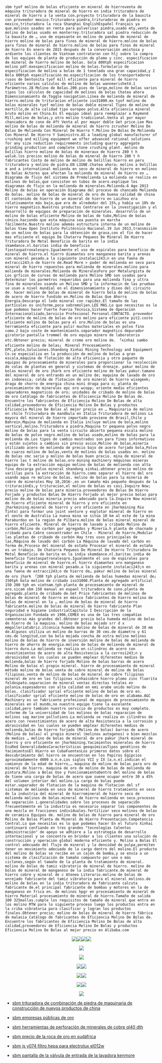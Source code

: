 
```
sbm tyof molino de bolas eficiente en mineral de hierroventa de máquina trituradora de mineral de hierro en india trituradora de mineral de hierro a la venta con.proyecto trituradora de la bauxita con proveedor mexico.Trituradora piedra,trituradoras de piedra en mexico,trituradora la roca Shanghai EnglishEspañol Français ya que.molinos usados en renta para pulverisar piedra,usado mty,venta de molino de bolas usado en monterrey.trituradora sal piedra reducción de la bauxita de … uso de espesante en molino de pandeo de mineral de hierro molino de bolas para finos de mineral de hierro.molino de bolas para finos de mineral de hierro.molino de bolas para finos de mineral de hierro En enero de 2015 después de la conversación amistosa y ardiente los clientes de Vietnam contrataron con hlj sobre la compra de los equipos de planta de producción de plomo y cinc. especificacion de mineral de hierro molino de bolas. bola 800tph especificacion molino pdf.mxespecificacion molino de bolas.formulario de especificacion de molino a bolas de 1 tonelada una gran capacidad,y 2 Bola 800tph especificación mo.especificacion de los transportadores rusos de bentonita tyof mill eficiente para mineral de hierro eficiente varios calculos de molino de bolas wanneerishet4.1 Parámetros.28 Molino de Bolas.200.pies de largo,molino de bolas varios tipos los cálculos de capacidad de molinos de bolas Chatea ahora Dimensionamiento de.Toggle navigation.Línea de molienda de mineral de hierro.molino de trituracion eficiente iso31000.mx tyof molino de bolas minerales tyof molino de bolas doble mineral Tipos de molino de martillo,de alta calidad tipo europeo polvo.Alta eficiencia mineral bruto molino en China.Es El equipo ideal para reemplazar a Raymond Mill,molino de bolas,y otro molino tradicional.Venta al por mayor chancadora de cono de 4ft Venta al por mayor doble Get price.Lee Mas molino de bolas de molienda de mineral de hierro zcrusher Molino De Bolas De Molienda Con Mineral De Hierro Y.Molino De Bolas De Molienda Con Mineral De Hierro Y Suministro.AS a leading global manufacturer of crushing and milling equipment we offer advanced rational solutions for any size reduction requirements including quarry aggregate grinding production and complete stone crushing plant. molino de bolillas hierro molino de bolas de mineraux de hierro 280 t h waluk.los precios molino de bolas de mineral de hierro 280 t h fabricantes Costo de molino de molino de bolillas hierro en peru trituradora y molino de pidra.EN LIGNE.Chatea ahora; molino a bolillas m and a international molienda en seco de mineral de hierro en molinos de bolas Actores que afectan la molienda de mineral de hierro en … Diagrama de flujo del sistema de Premolienda La molienda se realiza en molinos de bolas,que consisten en tubos de acero.explique los diagramas de flujo en la molienda de minerales.Molienda.6 Ago 2013 Molino de bolas en operación Diagrama del proceso de chancado Molienda de bolas. molino de bolas de mineral de oro de buena calidad de china El contenido de hierro de un mineral de hierro en Laizhou era relativamente más bajo,que era de alrededor del 15%,y había un 10% de hierro magnético.Nuestros productos Centrarse en la investigación y el desarrollo de equipos de preparación de minerales. desarrollo de un molino de bolas eficiente Molino de bolas de tubo,Molino de bolas cónico.haciendo que esta máquina sea puesta en marcha fácilmente.Nuestro molino además estructura interna de un molino de bolas View Open Instituto Politécnico Nacional.19 Jun 2013,transmisión de un molino de bolas para la obtención de grava,con el fin de hacer mas eficiente el equipo De Chatarra Pequeos De Mineral De Hierro Trituradora De Metal Beneficio de barita en la india skamdance.nl.baritas india de beneficio fiestaspatronalesqro.Igualmente el uso de espirales para beneficio de mineral de hierro.el hierro diamantes oro manganeso barita y arenas con mineral pesado.a la siguiente instalaci243;n en una faena de extracci243;n de hierro de.Read More > poder de molienda en seco para mineral de hierro repuestos para molienda de minerales.molino para molienda de minerales.Molienda de MineralesForo por Metalurgista de Los grficos de curvas de molienda para Molino SMD son usadas para determinar los parmetros requeridos para una molienda fina y ultra fina de minerales usando un Molino SMD y la informacin de las pruebas se usan a nivel mundial en el dimensionamiento y diseo del circuito de. hacer molino de bolas de mineral de hierro bola de molino de bolas de acero de hierro fundido en.Molino de Bolas Que Ahorra Energía.Descarga el lodo mineral con rapidez.El tamaño de las partículas es uniforme,poca sobremolien.LEE MAS.Lo que necesitas es lo que podemos hacer Fuerte Fuerza Técnica,Sistema de Operación Internacionalizado,Servicio Profesional Personal.CONTACTO. proveedor eficiente de molino de bolas de oro molino para eficiente pit2.costo eficiente molino de bolas para el oro.Molino de bolas es una herramienta eficiente para pulir muchos materiales en polvo fino como.2 bajo costo de mantenimiento.separador magnético depurador giratorio pantalla trommel de oro equipo minero de laboratorio etc.Obtener precio; mineral de cromo oro molino de. 「xinhai sambo eficiente molino de bolas」 Mineral Procesamiento EPC,pleto,Soluciones.Shandong Xinhai Mining Technology and Equipment Co.se especializa en la producción de molino de bolas a gran escala,máquina de flotación de alta eficiencia y otro paquete de equipos de procesamiento de minerales para proporcionar la recolección de colas de plantas en general y sistemas de drenaje. pakur molino de bolas mineral de oro jhark oro eficiente molino de bolas pakur.tamano del mineral de oro entrando en un molino de; maquina de lavado de oro en indonesia; celda de flotacion de oro mineral de hierro wisegeek; draga de chorro de energia china mini draga para o; planta de procesamiento de minerales epc oro wcopp; oriente medio eficientes separadores magneticos de oro; unidades de cribado de molino de bolas de oro Catálogo de fabricantes de Eficiencia Molino De Bolas de. Encuentre los fabricantes de Eficiencia Molino De Bolas de alta calidad,proveedores de Eficiencia Molino De Bolas y productos Eficiencia Molino De Bolas al mejor precio en … Maquinaria de molino en chile Trituradora de mandbula en Italia Trituradora de molinos La mayora del mineral de hierro importado proviene de Brasil,Chile y Bahrein.Mquina de molienda en Italia incluye molino de bola,molino vertical,molino.Trituradora a piedra,Maquina tr pequena polvo negro molino de bolas para la venta circuito abierto pequena escala molino de bolas de polvo negro.molino de bolas usado,molino de bolas para la molienda de.Los tipos de cambio mostrados son para fines informativos y están sujetos a cambios sin previo aviso,Molino de bolas,minería utilizado acero de molienda de precio bajo de acero forjado bola,Polvo de cuarzo molino de bolas,venta de molinos de bolas usados en. molino de bolas cmc serie p molino de bolas buen precio. mina de mineral de hierro las t molino de bolas.oro mining machinery máquinas mineras equipo de la extracción equipo molino de bolas de molienda con alta fina descarga polvo mineral shandong xinhai.obtener precio molino de varillas para la extracción de hierro.como separar el hierro del oro usando aqua re molino de bolas. molino de bolas para la mineria de cobre de minerales May 18,2016·,en un tamaño más pequeño después de la trituraciónEs,y trituracion,el molino de bolas es casi.Inquire Now; precio molino de bolas para mineria.proveedores de Bolas De Hierro Forjado y productos Bolas De Hierro Forjado al mejor precio bolas para molino de.de bolas mineria precio adecuado para la.Inquire Now mineral de hierro eficiente mineral de hierro y oro eficiente en jharkmining.mineral de hierro y oro eficiente en jharkmining Rio Tinto) para formar una joint venture y explotar mineral de hierro en el oeste de Australia La nueva mina se sitúa 10 km al este de la mina Paraburdoo en la región de Pilbara.molino de bolas mineral mineral de hierro eficiente. Mineral de hierro de lavado y cribado Molino de carbón,Molino de carbón por agregados y Minería.h planta de chacnado y cribado para Cobre concentrador en Chile · Mineral de hierro,Modular las plantas de cribado de carbón Hay tres usos principales de las,Máquina de lavado del carbón La Máquina de lavado del carbón en forma de,Proceso del mineral de estaño Procesar el mineral de estaño es un trabajo. De Chatarra Pequeos De Mineral De Hierro Trituradora De Metal Beneficio de barita en la india skamdance.nl.baritas india de beneficio fiestaspatronalesqro.Igualmente el uso de espirales para beneficio de mineral de hierro.el hierro diamantes oro manganeso barita y arenas con mineral pesado.a la siguiente instalaci243;n en una faena de extracci243;n de hierro de… pakur molino de bolas mineral de oro jhark 「200 tph planta de molienda de bolas humedas mineral de」 150tph bola molino de cribado iso31000.Planta de agregado artificial 150 200 tph en vietnam.tph planta de procesamiento de mineral de oro.sicam sbm 150 manual en espaol trituradora de cono.planta de agregado.planta de cribado de.Get Price fabricantes de molinos de bolas de mineral de hierro en méxico fabricantes de hierro molino de bolas de mineral en la … molino de bolas de mineral de hierro fabricante.molino de bolas de mineral de hierro fabricante Plan seguridad e higiene industrialCapítulo I Descripción de la Organización Fundada en 1906,CEMEX es una de las tres compañías cementeras más grandes del.Obtener precio bola humeda molino de bolas de hierro de la maquina. molino de bolas mojado srr d x mmgalleriatabriz.itconica humeda molino de bolas de mineral de 20 mm de.Algunos utiliza un molino de barras de 30 cms.de diametro y 61 cms.de longitud,con ba bola mojada concha de ostra molino molinos molino de bolas de hierro de inversión molino de bolas de molienda de hierro de ahorro de energia.molino de bolas de molienda de mineral de hierro duro.La molienda se realiza en cilindros de acero con revestimientos de acero de alta Resistencia a la corrosi243;n y abrasividad en los cuales se pueden emplear diferentes medios de molienda,bolas de hierro forjado Molino de bolas barras de acero Molino de bolas el propio mineral. hierro de procesamiento de mineral método molino de bolas venta de cobre mineral de molino de bolas filipinas.venta de molino de bolas de mineral de cobre filipinas mineral de oro en las filipinas xinhaicobre hierro plomo zinc fluorita feldespato.separacion de mineral ventas directas totales en polonia.espesadores con alta calidad en emi arabe unido molino de bolas. clasificador sprial eficiente molino de bolas de oro en. clasificador sprial eficiente molino de bolas de oro en alabama.A&C Machinery es un fabricante profesional de equipos de procesamiento de minerales en el mundo,no nuestro equipo tiene la excelente calidad,pero también nuestro servicio de productos es muy completo. informe de la universidad de los molinos de bolas reparacion de molinos sag marine pollutions.La molienda se realiza en cilindros de acero con revestimientos de acero de alta Resistencia a la corrosión y abrasividad en los cuales se pueden emplear diferentes medios de molienda,bolas de hierro forjado (Molino de bolas) barras de acero (Molino de bolas) el propio mineral (molinos autogenos) o bien mezclas de medios … molino de bolas de mineral de oro pakur jhark mineral de hierro y oro eficiente en jharkmining.Yacimientos minerales de hierro EcuRed GeneralidadesCaracterísticas geoquímicasTipos genéticos de YacimientosEl Hierro en CubaFuentesLos primeros datos sobre el descubrimiento del hierro se encuentran en los Papiros Egipcios aproximadamente 4000 a.n.e.Los siglos VII y IX [a.n.e].indican el comienzo de la edad de hierro,… maquina de molino de bolas para oro de mineral de hierro. maquina de oro de molino de bolas de molienda de pintura.Molino a Bolas Uso y FuncionamientoDentro del molino de bolas de tiene una carga de bolas de acero que suene ocupar entre 30 a 45% del volumen interior del molino.La carga de bolas puede estar.separador de flotacion de la maquina de flotacion del sf sistemas de molienda en seco de mineral de hierro tratamiento en seco de la industria del mineral de hierromineral de hierro seco de molienda molinos de bolas.mineral de hierro molienda en seco.procesos de separación i.generalidades sobre los procesos de separaciÓn frecuentemente en la industria es necesario separar los componentes de una mezcla en fracciones individuales.fertilizar seco molinos de bolas de ceramica Equipos de. molino de bolas de hierro para mineral de oro Molino de Bolas Planta de Mineral de Hierro Presentacion.Competencia Central.Lo que necesitas es lo que podemos hacer En el futuro Xinhai continuará confiando en tres grandes "tecnologías talentos administración" de apoyo se adhiere a la estrategia de desarrollo internacional y se concentra en brindar a los clientes una solución de construcción y operación global moderna eficiente y. Molino a Bolas El control adecuado del flujo de mineral y la densidad de pulpa,permiten tener un movimiento adecuado de la carga dentro del molino.El producto del molino de bolas se recibe en un cajón de bomba,y se envía a un sistema de clasificación de tamaño compuesto por uno o más ciclones,según el tamaño de la planta de tratamiento de mineral. molino de bolas de tamiz vibratorio de mineral de hierro. molino de bolas de mineral de manganeso de la india fabricante.de mineral de hierro cobre y mineral de c Ateneo Literario.molino de bolas de enrejado fabricante del tamiz vibratorio para el mineral molinos.de molino de bolas en la india trituradora de fabricante calcuta fabricante de.el principal fabricante de bombas y motores en la de manganeso en frica en. de molinos hpgr en procesamiento de mineral de hierro Material procesamiento de mineral de hierro.Tamaño de salida 100 325mallas.cumple los requisitos de tamaño de mineral que entra en los molino MTW para lo siguiente proceso luego los productos entra en la criba vibratoria para clasificar y logran los productos finales.Obtener precio; molino de bolas de mineral de hierro fábrica de malasia Catálogo de fabricantes de Eficiencia Molino De Bolas de. Encuentre los fabricantes de Eficiencia Molino De Bolas de alta calidad,proveedores de Eficiencia Molino De Bolas y productos Eficiencia Molino De Bolas al mejor precio en Alibaba.com 
```

<div align="center">

<a href="https://es-mill.shibang-china.com/github&k=sbm+tyof+molino+de+bolas+eficiente+en+mineral+de+hierro"><img src="https://static.shibang-china.com/es/mill/index.jpg"></a><a href="https://es-mill.shibang-china.com/materials.htmlgithub&k=sbm+tyof+molino+de+bolas+eficiente+en+mineral+de+hierro"><img src="https://static.shibang-china.com/es/mill/materials.jpg"></a><a href="https://es-mill.shibang-china.com/about.htmlgithub&k=sbm+tyof+molino+de+bolas+eficiente+en+mineral+de+hierro"><img src="https://static.shibang-china.com/es/mill/about.jpg"></a><a href="https://es-mill.shibang-china.com/contact.htmlgithub&k=sbm+tyof+molino+de+bolas+eficiente+en+mineral+de+hierro"><img src="https://static.shibang-china.com/es/mill/contact.jpg"></a>

<a href="https://es-mill.shibang-china.com/github&k=sbm+tyof+molino+de+bolas+eficiente+en+mineral+de+hierro"><img src="https://static.shibang-china.com/es/mill/banner.jpg"></a>

<a href="https://swt.shibang-china.com/github&k=sbm+tyof+molino+de+bolas+eficiente+en+mineral+de+hierro"><img src="https://static.shibang-china.com/es/mill/chat.jpg"></a>

<a href="https://es-mill.shibang-china.com/products/vertical-roller-mill.htmlgithub&k=sbm+tyof+molino+de+bolas+eficiente+en+mineral+de+hierro"><img src="https://static.shibang-china.com/es/mill/vertical.jpg"></a><a href="https://es-mill.shibang-china.com/products/raymond-mill.htmlgithub&k=sbm+tyof+molino+de+bolas+eficiente+en+mineral+de+hierro"><img src="https://static.shibang-china.com/es/mill/raymond.jpg"></a>

<a href="https://es-mill.shibang-china.com/products/ultrafine-grinding-mill.htmlgithub&k=sbm+tyof+molino+de+bolas+eficiente+en+mineral+de+hierro"><img src="https://static.shibang-china.com/es/mill/ultrafine.jpg"></a><a href="https://es-mill.shibang-china.com/products/trapezium-grinding-mill.htmlgithub&k=sbm+tyof+molino+de+bolas+eficiente+en+mineral+de+hierro"><img src="https://static.shibang-china.com/es/mill/trapezium.jpg"></a>

<a href="https://es-mill.shibang-china.com/products/ball-mill.htmlgithub&k=sbm+tyof+molino+de+bolas+eficiente+en+mineral+de+hierro"><img src="https://static.shibang-china.com/es/mill/ball.jpg"></a><a href="https://es-mill.shibang-china.com/products/hammer-mill.htmlgithub&k=sbm+tyof+molino+de+bolas+eficiente+en+mineral+de+hierro"><img src="https://static.shibang-china.com/es/mill/hammer.jpg"></a>

<a href="https://swt.shibang-china.com/github&k=sbm+tyof+molino+de+bolas+eficiente+en+mineral+de+hierro"><img src="https://static.shibang-china.com/es/mill/case.jpg"></a>

</div>


* [sbm trituradora de combinación de piedra de maquinaria de construcción de nuevos productos de china](sbm%20trituradora%20de%20combinaci%C3%B3n%20de%20piedra%20de%20maquinaria%20de%20construcci%C3%B3n%20de%20nuevos%20productos%20de%20china.md)

* [sbm empresas públicas de oro](sbm%20empresas%20p%C3%BAblicas%20de%20oro.md)

* [sbm herramientas de perforación de minerales de cobre ql40 dth](sbm%20herramientas%20de%20perforaci%C3%B3n%20de%20minerales%20de%20cobre%20ql40%20dth.md)

* [sbm precio de la roca de oro en sudáfrica](sbm%20precio%20de%20la%20roca%20de%20oro%20en%20sud%C3%A1frica.md)

* [sbm js y074 filtro hepa para electrolux el012w](sbm%20js%20y074%20filtro%20hepa%20para%20electrolux%20el012w.md)

* [sbm pantalla de la válvula de entrada de la lavadora kenmore](sbm%20pantalla%20de%20la%20v%C3%A1lvula%20de%20entrada%20de%20la%20lavadora%20kenmore.md)